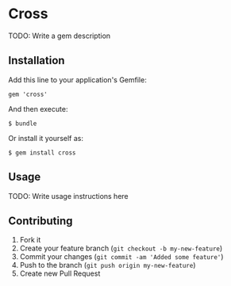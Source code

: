 # Cross

TODO: Write a gem description

## Installation

Add this line to your application's Gemfile:

    gem 'cross'

And then execute:

    $ bundle

Or install it yourself as:

    $ gem install cross

## Usage

TODO: Write usage instructions here

## Contributing

1. Fork it
2. Create your feature branch (`git checkout -b my-new-feature`)
3. Commit your changes (`git commit -am 'Added some feature'`)
4. Push to the branch (`git push origin my-new-feature`)
5. Create new Pull Request
